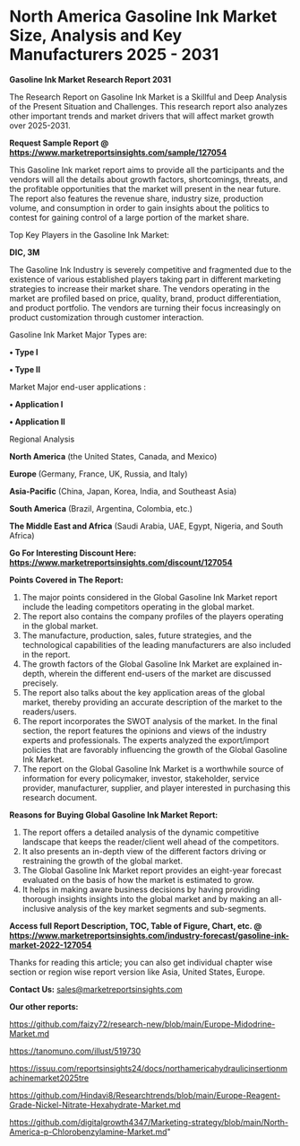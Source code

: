 # North America Gasoline Ink Market Size, Analysis and Key Manufacturers 2025 - 2031

<strong>Gasoline Ink Market Research Report 2031</strong>

The Research Report on Gasoline Ink Market is a Skillful and Deep Analysis of the Present Situation and Challenges. This research report also analyzes other important trends and market drivers that will affect market growth over 2025-2031.

<strong>Request Sample Report @ <a href=https://www.marketreportsinsights.com/sample/127054>https://www.marketreportsinsights.com/sample/127054</a></strong>

This Gasoline Ink market report aims to provide all the participants and the vendors will all the details about growth factors, shortcomings, threats, and the profitable opportunities that the market will present in the near future. The report also features the revenue share, industry size, production volume, and consumption in order to gain insights about the politics to contest for gaining control of a large portion of the market share.

Top Key Players in the Gasoline Ink Market:

<strong>DIC, 3M</strong>

The Gasoline Ink Industry is severely competitive and fragmented due to the existence of various established players taking part in different marketing strategies to increase their market share. The vendors operating in the market are profiled based on price, quality, brand, product differentiation, and product portfolio. The vendors are turning their focus increasingly on product customization through customer interaction.

Gasoline Ink Market Major Types are:

<strong>• Type I

• Type II</strong>

Market Major end-user applications :

<strong>• Application I

• Application II</strong>

Regional Analysis

</u><strong><b>North America</b></strong> (the United States, Canada, and Mexico)

<strong><b>Europe </b></strong>(Germany, France, UK, Russia, and Italy)

<strong><b>Asia-Pacific</b></strong> (China, Japan, Korea, India, and Southeast Asia)

<strong><b>South America</b></strong> (Brazil, Argentina, Colombia, etc.)

<strong><b>The Middle East and Africa</b></strong> (Saudi Arabia, UAE, Egypt, Nigeria, and South Africa)

<strong>Go For Interesting Discount Here: <a href=https://www.marketreportsinsights.com/discount/127054>https://www.marketreportsinsights.com/discount/127054</a></strong>

<strong>Points Covered in The Report:</strong>
<ol>
  <li>The major points considered in the Global Gasoline Ink Market report include the leading competitors operating in the global market.</li>
  <li>The report also contains the company profiles of the players operating in the global market.</li>
  <li>The manufacture, production, sales, future strategies, and the technological capabilities of the leading manufacturers are also included in the report.</li>
  <li>The growth factors of the Global Gasoline Ink Market are explained in-depth, wherein the different end-users of the market are discussed precisely.</li>
  <li>The report also talks about the key application areas of the global market, thereby providing an accurate description of the market to the readers/users.</li>
  <li>The report incorporates the SWOT analysis of the market. In the final section, the report features the opinions and views of the industry experts and professionals. The experts analyzed the export/import policies that are favorably influencing the growth of the Global Gasoline Ink Market.</li>
  <li>The report on the Global Gasoline Ink Market is a worthwhile source of information for every policymaker, investor, stakeholder, service provider, manufacturer, supplier, and player interested in purchasing this research document.</li>
</ol>
<strong>Reasons for Buying Global Gasoline Ink Market Report:</strong>

<ol>
  <li>The report offers a detailed analysis of the dynamic competitive landscape that keeps the reader/client well ahead of the competitors.</li>
  <li>It also presents an in-depth view of the different factors driving or restraining the growth of the global market.</li>
  <li>The Global Gasoline Ink Market report provides an eight-year forecast evaluated on the basis of how the market is estimated to grow.</li>
  <li>It helps in making aware business decisions by having providing thorough insights insights into the global market and by making an all-inclusive analysis of the key market segments and sub-segments.</li>
</ol>
<strong>Access full Report Description, TOC, Table of Figure, Chart, etc. @ <a href=https://www.marketreportsinsights.com/industry-forecast/gasoline-ink-market-2022-127054>https://www.marketreportsinsights.com/industry-forecast/gasoline-ink-market-2022-127054</a></strong>


Thanks for reading this article; you can also get individual chapter wise section or region wise report version like Asia, United States, Europe.

<strong>Contact Us:</strong>
sales@marketreportsinsights.com

<strong>Our other reports:</strong>

<a href=https://github.com/faizy72/research-new/blob/main/Europe-Midodrine-Market.md>https://github.com/faizy72/research-new/blob/main/Europe-Midodrine-Market.md</a>

<a href=https://tanomuno.com/illust/519730>https://tanomuno.com/illust/519730</a>

<a href=https://issuu.com/reportsinsights24/docs/northamericahydraulicinsertionmachinemarket2025tre>https://issuu.com/reportsinsights24/docs/northamericahydraulicinsertionmachinemarket2025tre</a>

<a href=https://github.com/Hindavi8/Researchtrends/blob/main/Europe-Reagent-Grade-Nickel-Nitrate-Hexahydrate-Market.md>https://github.com/Hindavi8/Researchtrends/blob/main/Europe-Reagent-Grade-Nickel-Nitrate-Hexahydrate-Market.md</a>

<a href=https://github.com/digitalgrowth4347/Marketing-strategy/blob/main/North-America-p-Chlorobenzylamine-Market.md>https://github.com/digitalgrowth4347/Marketing-strategy/blob/main/North-America-p-Chlorobenzylamine-Market.md</a>"
